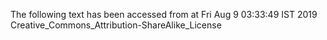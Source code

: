 The following text has been accessed from at Fri Aug 9 03:33:49 IST 2019
Creative_Commons_Attribution-ShareAlike_License
